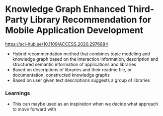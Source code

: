 # Knowledge Graph Enhanced Third-Party Library Recommendation for Mobile Application Development
https://sci-hub.se/10.1109/ACCESS.2020.2976884

- Hybrid recommendation method that combines topic modeling and knowledge graph based on the interaction information, description and structured semantic information of applications and libraries
- Based on descriptions of libraries and their readme file, or documentation, constructed knowledge graphs
- Based on user given text descriptions suggests a group of libraries

### Learnings 
- This can maybe used as an inspiration when we decide what approach to move forward with
